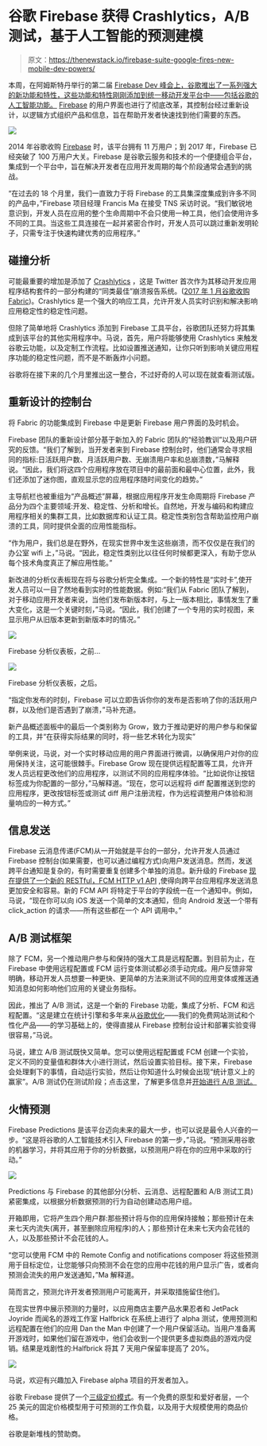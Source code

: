 # 谷歌 Firebase 获得 Crashlytics，A/B 测试，基于人工智能的预测建模

> 原文：<https://thenewstack.io/firebase-suite-google-fires-new-mobile-dev-powers/>

本周，在阿姆斯特丹举行的第二届 [Firebase Dev 峰会上，谷歌推出了一系列强大的新功能和特性，这些功能和特性刚刚添加到统一移动开发平台中——包括谷歌的人工智能功能。](https://firebase.google.com/dev-summit-17/) [Firebase](https://firebase.google.com/) 的用户界面也进行了彻底改革，其控制台经过重新设计，以逻辑方式组织产品和信息，旨在帮助开发者快速找到他们需要的东西。

![](img/393fe300b2526718e5f0c99ee283f0e5.png)

2014 年谷歌收购 [Firebase](https://firebase.google.com/) 时，该平台拥有 11 万用户；到 2017 年，Firebase 已经突破了 100 万用户大关。Firebase 是谷歌云服务和技术的一个便捷组合平台，集成到一个平台中，旨在解决开发者在应用开发周期的每个阶段通常会遇到的挑战。

“在过去的 18 个月里，我们一直致力于将 Firebase 的工具集深度集成到许多不同的产品中，”Firebase 项目经理 Francis Ma 在接受 TNS 采访时说。“我们敏锐地意识到，开发人员在应用的整个生命周期中不会只使用一种工具，他们会使用许多不同的工具。当这些工具连接在一起并紧密合作时，开发人员可以跳过重新发明轮子，只需专注于快速构建优秀的应用程序。”

## 碰撞分析

可能最重要的增加是添加了 [Crashlytics](https://try.crashlytics.com/) ，这是 Twitter 首次作为其移动开发应用程序结构套件的一部分构建的“同类最佳”崩溃报告系统。([2017 年 1 月谷歌收购 Fabric](https://techcrunch.com/2017/01/18/google-twitter-fabric/))。Crashlytics 是一个强大的响应工具，允许开发人员实时识别和解决影响应用稳定性的稳定性问题。

但除了简单地将 Crashlytics 添加到 Firebase 工具平台，谷歌团队还努力将其集成到该平台的其他实用程序中。马说，首先，用户将能够使用 Crashlytics 来触发谷歌云功能，以及定制工作流程。比如设置推送通知，让你只听到影响关键应用程序功能的稳定性问题，而不是不断轰炸小问题。

谷歌将在接下来的几个月里推出这一整合，不过好奇的人可以现在就查看测试版。

## 重新设计的控制台

将 Fabric 的功能集成到 Firebase 中是更新 Firebase 用户界面的及时机会。

Firebase 团队的重新设计部分基于新加入的 Fabric 团队的“经验教训”以及用户研究的反馈。“我们了解到，当开发者来到 Firebase 控制台时，他们通常会寻求相同的指标:日活跃用户数、月活跃用户数、无崩溃用户率和总崩溃数，”马解释说。“因此，我们将这四个应用程序放在项目中的最前面和最中心位置，此外，我们还添加了迷你图，直观显示您的应用程序随时间变化的趋势。”

主导航栏也被重组为“产品概述”屏幕，根据应用程序开发生命周期将 Firebase 产品分为四个主要领域:开发、稳定性、分析和增长。自然地，开发与编码和构建应用程序相关的集群工具，比如数据库和认证工具。稳定性类别包含帮助监控用户崩溃的工具，同时提供全面的应用性能指标。

“作为用户，我们总是在野外，在现实世界中发生这些崩溃，而不仅仅是在我们的办公室 wifi 上，”马说。“因此，稳定性类别比以往任何时候都更深入，有助于您从每个技术角度真正了解应用性能。”

新改进的分析仪表板现在将与谷歌分析完全集成。一个新的特性是“实时卡”,使开发人员可以一目了然地看到实时的性能数据。例如:“我们从 Fabric 团队了解到，对于移动应用开发者来说，当他们发布新版本时，与上一版本相比，事情发生了重大变化，这是一个关键时刻，”马说。“因此，我们创建了一个专用的实时视图，来显示用户从旧版本更新到新版本时的情况。”

![](img/312aa5dcf93209237e5e0cabed1f6ab7.png)

Firebase 分析仪表板，之前…

![](img/5c955edd2514386f2ce714a2bea9d0dc.png)

Firebase 分析仪表板，之后。

“指定你发布的时刻，Firebase 可以立即告诉你你的发布是否影响了你的活跃用户群，以及他们是否遇到了崩溃，”马补充道。

新产品概述面板中的最后一个类别称为 Grow，致力于推动更好的用户参与和保留的工具，并“在获得实际结果的同时，将一些艺术转化为现实”

举例来说，马说，对一个实时移动应用的用户界面进行微调，以确保用户对你的应用保持关注，这可能很棘手。Firebase Grow 现在提供远程配置等工具，允许开发人员远程更改他们的应用程序，以测试不同的应用程序体验。“比如说你让按钮标签成为你配置的一部分，”马解释道。“现在，您可以远程将 diff 配置推送到您的应用程序，更改按钮标签或测试 diff 用户注册流程，作为远程调整用户体验和测量响应的一种方式。”

## 信息发送

Firebase 云消息传递(FCM)从一开始就是平台的一部分，允许开发人员通过 Firebase 控制台(如果需要，也可以通过编程方式)向用户发送消息。然而，发送跨平台通知是复杂的，有时需要重复创建多个单独的消息。新升级的 Firebase [现在提供了一个新的 RESTful，FCM HTTP v1 API](https://firebase.google.com/docs/cloud-messaging/send-message) ,使得向跨平台应用程序发送消息更加安全和容易。新的 FCM API 将特定于平台的字段统一在一个通知中。例如，马说，“现在你可以向 iOS 发送一个简单的文本通知，但向 Android 发送一个带有 click_action 的请求——所有这些都在一个 API 调用中。”

## A/B 测试框架

除了 FCM，另一个推动用户参与和保持的强大工具是远程配置。到目前为止，在 Firebase 中使用远程配置或 FCM 运行变体测试都必须手动完成。用户反馈非常明确，移动开发人员想要一种更快、更简单的方法来测试不同的应用变体或推送通知消息如何影响他们应用的关键业务指标。

因此，推出了 A/B 测试，这是一个新的 Firebase 功能，集成了分析、FCM 和远程配置。“这是建立在统计引擎和多年来从[谷歌优化](https://www.google.com/analytics/optimize/)——我们的免费网站测试和个性化产品——的学习基础上的，使得直接从 Firebase 控制台设计和部署实验变得很容易，”马说。

马说，建立 A/B 测试既快又简单。您可以使用远程配置或 FCM 创建一个实验，定义不同的变量值和群体大小进行测试，然后设置实验目标。接下来，Firebase 会处理剩下的事情，自动运行实验，然后让你知道什么时候会出现“统计意义上的赢家”。A/B 测试仍在测试阶段；点击这里，了解更多信息并[开始进行 A/B 测试。](https://firebase.google.com/docs/remote-config/abtest-config)

## 火情预测

Firebase Predictions 是该平台迈向未来的最大一步，也可以说是最令人兴奋的一步。“这是将谷歌的人工智能技术引入 Firebase 的第一步，”马说。“预测采用谷歌的机器学习，并将其应用于你的分析数据，以预测用户将在你的应用中采取的行动。”

![](img/69a173e7fb28e18dab30389078a14a01.png)

Predictions 与 Firebase 的其他部分(分析、云消息、远程配置和 A/B 测试工具)紧密集成，以根据分析数据预测的行为自动创建动态用户组。

开箱即用，它将产生四个用户群:那些预计将与你的应用保持接触；那些预计在未来七天内流失(离开，甚至删除应用程序)的人；那些预计在未来七天内会花钱的人，以及那些预计不会花钱的人。

“您可以使用 FCM 中的 Remote Config and notifications composer 将这些预测用于目标定位，让您能够只向预测不会在您的应用中花钱的用户显示广告，或者向预测会流失的用户发送通知，”Ma 解释道。

简而言之，预测允许开发者预测用户可能离开，并采取措施留住他们。

在现实世界中展示预测的力量时，以应用商店主要产品水果忍者和 JetPack Joyride 而闻名的游戏工作室 Halfbrick 在系统上进行了 alpha 测试，使用预测和远程配置在他们的应用 Dan the Man 中创建了一个用户保留活动。当用户准备离开游戏时，如果他们留在游戏中，他们会收到一个提供更多虚拟商品的游戏内促销。结果是戏剧性的:Halfbrick 将其 7 天用户保留率提高了 20%。

![](img/76d9c27a6fd5110c73f2b2acfa10e5ee.png)

马说，欢迎有兴趣加入 Firebase alpha 项目的开发者加入。

谷歌 Firebase 提供了一个[三级定价模式](https://firebase.google.com/pricing/)。有一个免费的原型和爱好者层，一个 25 美元的固定价格模型用于可预测的工作负载，以及用于大规模使用的商品价格。

谷歌是新堆栈的赞助商。

<svg xmlns:xlink="http://www.w3.org/1999/xlink" viewBox="0 0 68 31" version="1.1"><title>Group</title> <desc>Created with Sketch.</desc></svg>